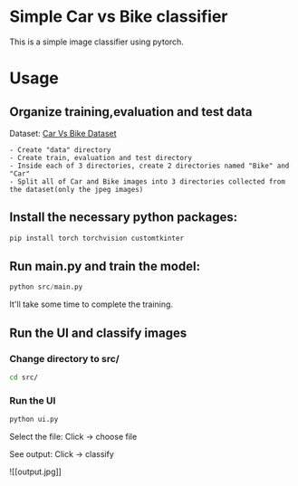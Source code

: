 # Simple Car vs Bike classifier

This is a simple image classifier using pytorch.


# Usage

## Organize training,evaluation and test data
Dataset:
[Car Vs Bike  Dataset](https://www.kaggle.com/datasets/utkarshsaxenadn/car-vs-bike-classification-dataset)

    - Create "data" directory
    - Create train, evaluation and test directory
    - Inside each of 3 directories, create 2 directories named "Bike" and "Car"
    - Split all of Car and Bike images into 3 directories collected from the dataset(only the jpeg images)

## Install the necessary python packages:

```bash
pip install torch torchvision customtkinter
```

## Run main.py and train the model:

```python
python src/main.py
```
It'll take some time to complete the training.

## Run the UI and classify images
### Change directory to src/
```bash
cd src/
```
### Run the UI
```python
python ui.py
```
Select the file:
Click -> choose file 

See output:
Click -> classify

![[output.jpg]]

